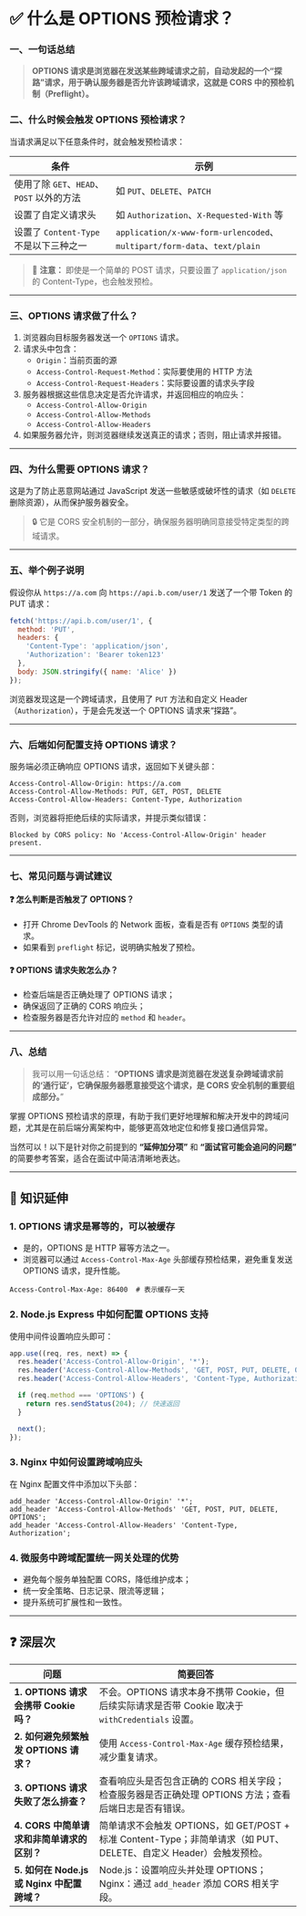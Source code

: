 # ✅ 什么是 OPTIONS 预检请求？

### 一、一句话总结

> **OPTIONS 请求是浏览器在发送某些跨域请求之前，自动发起的一个“探路”请求，用于确认服务器是否允许该跨域请求，这就是 CORS 中的预检机制（Preflight）。**


### 二、什么时候会触发 OPTIONS 预检请求？

当请求满足以下任意条件时，就会触发预检请求：

| 条件 | 示例 |
|------|------|
| 使用了除 `GET`、`HEAD`、`POST` 以外的方法 | 如 `PUT`、`DELETE`、`PATCH` |
| 设置了自定义请求头 | 如 `Authorization`、`X-Requested-With` 等 |
| 设置了 `Content-Type` 不是以下三种之一 | `application/x-www-form-urlencoded`、`multipart/form-data`、`text/plain` |

> 📌 **注意：** 即使是一个简单的 POST 请求，只要设置了 `application/json` 的 Content-Type，也会触发预检。

---

### 三、OPTIONS 请求做了什么？

1. 浏览器向目标服务器发送一个 `OPTIONS` 请求。
2. 请求头中包含：
   - `Origin`：当前页面的源
   - `Access-Control-Request-Method`：实际要使用的 HTTP 方法
   - `Access-Control-Request-Headers`：实际要设置的请求头字段
3. 服务器根据这些信息决定是否允许请求，并返回相应的响应头：
   - `Access-Control-Allow-Origin`
   - `Access-Control-Allow-Methods`
   - `Access-Control-Allow-Headers`
4. 如果服务器允许，则浏览器继续发送真正的请求；否则，阻止请求并报错。

---

### 四、为什么需要 OPTIONS 请求？

这是为了防止恶意网站通过 JavaScript 发送一些敏感或破坏性的请求（如 `DELETE` 删除资源），从而保护服务器安全。

> 🔒 它是 CORS 安全机制的一部分，确保服务器明确同意接受特定类型的跨域请求。

---

### 五、举个例子说明

假设你从 `https://a.com` 向 `https://api.b.com/user/1` 发送了一个带 Token 的 PUT 请求：

```js
fetch('https://api.b.com/user/1', {
  method: 'PUT',
  headers: {
    'Content-Type': 'application/json',
    'Authorization': 'Bearer token123'
  },
  body: JSON.stringify({ name: 'Alice' })
});
```

浏览器发现这是一个跨域请求，且使用了 `PUT` 方法和自定义 Header（`Authorization`），于是会先发送一个 OPTIONS 请求来“探路”。

---

### 六、后端如何配置支持 OPTIONS 请求？

服务端必须正确响应 OPTIONS 请求，返回如下关键头部：

```http
Access-Control-Allow-Origin: https://a.com
Access-Control-Allow-Methods: PUT, GET, POST, DELETE
Access-Control-Allow-Headers: Content-Type, Authorization
```

否则，浏览器将拒绝后续的实际请求，并提示类似错误：

```
Blocked by CORS policy: No 'Access-Control-Allow-Origin' header present.
```

---

### 七、常见问题与调试建议

#### ❓ 怎么判断是否触发了 OPTIONS？
- 打开 Chrome DevTools 的 Network 面板，查看是否有 `OPTIONS` 类型的请求。
- 如果看到 `preflight` 标记，说明确实触发了预检。

#### ❓ OPTIONS 请求失败怎么办？
- 检查后端是否正确处理了 OPTIONS 请求；
- 确保返回了正确的 CORS 响应头；
- 检查服务器是否允许对应的 `method` 和 `header`。

---

### 八、总结

> 我可以用一句话总结：
> “**OPTIONS 请求是浏览器在发送复杂跨域请求前的‘通行证’，它确保服务器愿意接受这个请求，是 CORS 安全机制的重要组成部分。**”

掌握 OPTIONS 预检请求的原理，有助于我们更好地理解和解决开发中的跨域问题，尤其是在前后端分离架构中，能够更高效地定位和修复接口通信异常。


当然可以！以下是针对你之前提到的 **“延伸加分项”** 和 **“面试官可能会追问的问题”** 的简要参考答案，适合在面试中简洁清晰地表达。

---

## 🧠 知识延伸

### 1. **OPTIONS 请求是幂等的，可以被缓存**
- 是的，OPTIONS 是 HTTP 幂等方法之一。
- 浏览器可以通过 `Access-Control-Max-Age` 头部缓存预检结果，避免重复发送 OPTIONS 请求，提升性能。

```http
Access-Control-Max-Age: 86400  # 表示缓存一天
```

### 2. **Node.js Express 中如何配置 OPTIONS 支持**
使用中间件设置响应头即可：

```js
app.use((req, res, next) => {
  res.header('Access-Control-Allow-Origin', '*');
  res.header('Access-Control-Allow-Methods', 'GET, POST, PUT, DELETE, OPTIONS');
  res.header('Access-Control-Allow-Headers', 'Content-Type, Authorization');

  if (req.method === 'OPTIONS') {
    return res.sendStatus(204); // 快速返回
  }

  next();
});
```

### 3. **Nginx 中如何设置跨域响应头**
在 Nginx 配置文件中添加以下头部：

```nginx
add_header 'Access-Control-Allow-Origin' '*';
add_header 'Access-Control-Allow-Methods' 'GET, POST, PUT, DELETE, OPTIONS';
add_header 'Access-Control-Allow-Headers' 'Content-Type, Authorization';
```

### 4. **微服务中跨域配置统一网关处理的优势**
- 避免每个服务单独配置 CORS，降低维护成本；
- 统一安全策略、日志记录、限流等逻辑；
- 提升系统可扩展性和一致性。

---

## ❓ 深层次

| 问题 | 简要回答 |
|------|-----------|
| **1. OPTIONS 请求会携带 Cookie 吗？** | 不会。OPTIONS 请求本身不携带 Cookie，但后续实际请求是否带 Cookie 取决于 `withCredentials` 设置。 |
| **2. 如何避免频繁触发 OPTIONS 请求？** | 使用 `Access-Control-Max-Age` 缓存预检结果，减少重复请求。 |
| **3. OPTIONS 请求失败了怎么排查？** | 查看响应头是否包含正确的 CORS 相关字段；检查服务器是否正确处理 OPTIONS 方法；查看后端日志是否有错误。 |
| **4. CORS 中简单请求和非简单请求的区别？** | 简单请求不会触发 OPTIONS，如 GET/POST + 标准 Content-Type；非简单请求（如 PUT、DELETE、自定义 Header）会触发预检。 |
| **5. 如何在 Node.js 或 Nginx 中配置跨域？** | Node.js：设置响应头并处理 OPTIONS；Nginx：通过 `add_header` 添加 CORS 相关字段。 |


